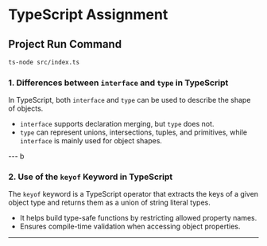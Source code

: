 # TypeScript Assignment

## Project Run Command

```bash
ts-node src/index.ts
```

### 1. Differences between `interface` and `type` in TypeScript

In TypeScript, both `interface` and `type` can be used to describe the shape of objects.

- `interface` supports declaration merging, but `type` does not.
- `type` can represent unions, intersections, tuples, and primitives, while `interface` is mainly used for object shapes.

--- b

### 2. Use of the `keyof` Keyword in TypeScript

The `keyof` keyword is a TypeScript operator that extracts the keys of a given object type and returns them as a union of string literal types.

- It helps build type-safe functions by restricting allowed property names.
- Ensures compile-time validation when accessing object properties.

---

